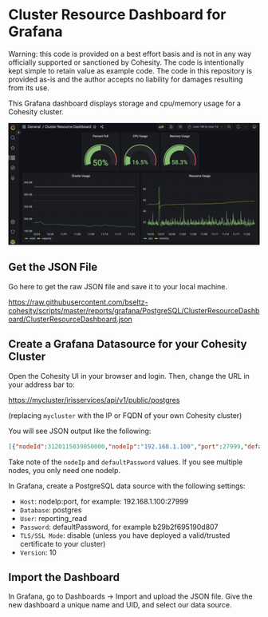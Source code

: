 # Cluster Resource Dashboard for Grafana

Warning: this code is provided on a best effort basis and is not in any way officially supported or sanctioned by Cohesity. The code is intentionally kept simple to retain value as example code. The code in this repository is provided as-is and the author accepts no liability for damages resulting from its use.

This Grafana dashboard displays storage and cpu/memory usage for a Cohesity cluster.

![dashboard](../../../../images/ClusterResourceDashboard.png)

## Get the JSON File

Go here to get the raw JSON file and save it to your local machine.

<https://raw.githubusercontent.com/bseltz-cohesity/scripts/master/reports/grafana/PostgreSQL/ClusterResourceDashboard/ClusterResourceDashboard.json>

## Create a Grafana Datasource for your Cohesity Cluster

Open the Cohesity UI in your browser and login. Then, change the URL in your address bar to:

<https://mycluster/irisservices/api/v1/public/postgres>

(replacing `mycluster` with the IP or FQDN of your own Cohesity cluster)

You will see JSON output like the following:

```json
[{"nodeId":3120115039050000,"nodeIp":"192.168.1.100","port":27999,"defaultUsername":"reporting_read","defaultPassword":"b29b2f695190d807"},{"nodeId":3120115039060000,"nodeIp":"192.168.1.101","port":27999,"defaultUsername":"reporting_read","defaultPassword":"b29b2f695190d807"}]
```

Take note of the `nodeIp` and `defaultPassword` values. If you see multiple nodes, you only need one nodeIp.

In Grafana, create a PostgreSQL data source with the following settings:

* `Host`: nodeIp:port, for example: 192.168.1.100:27999
* `Database`: postgres
* `User`: reporting_read
* `Password`: defaultPassword, for example b29b2f695190d807
* `TLS/SSL Mode`: disable (unless you have deployed a valid/trusted certificate to your cluster)
* `Version`: 10

## Import the Dashboard

In Grafana, go to Dashboards -> Import and upload the JSON file. Give the new dashboard a unique name and UID, and select our data source.
